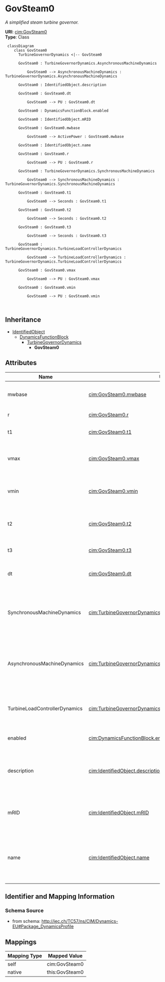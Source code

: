 # GovSteam0


_A simplified steam turbine governor._





**URI**: [cim:GovSteam0](http://iec.ch/TC57/CIM100#GovSteam0)<br />
**Type**: Class




```mermaid
 classDiagram
    class GovSteam0
      TurbineGovernorDynamics <|-- GovSteam0
      
      GovSteam0 : TurbineGovernorDynamics.AsynchronousMachineDynamics
        
          GovSteam0 --> AsynchronousMachineDynamics : TurbineGovernorDynamics.AsynchronousMachineDynamics
        
      GovSteam0 : IdentifiedObject.description
        
      GovSteam0 : GovSteam0.dt
        
          GovSteam0 --> PU : GovSteam0.dt
        
      GovSteam0 : DynamicsFunctionBlock.enabled
        
      GovSteam0 : IdentifiedObject.mRID
        
      GovSteam0 : GovSteam0.mwbase
        
          GovSteam0 --> ActivePower : GovSteam0.mwbase
        
      GovSteam0 : IdentifiedObject.name
        
      GovSteam0 : GovSteam0.r
        
          GovSteam0 --> PU : GovSteam0.r
        
      GovSteam0 : TurbineGovernorDynamics.SynchronousMachineDynamics
        
          GovSteam0 --> SynchronousMachineDynamics : TurbineGovernorDynamics.SynchronousMachineDynamics
        
      GovSteam0 : GovSteam0.t1
        
          GovSteam0 --> Seconds : GovSteam0.t1
        
      GovSteam0 : GovSteam0.t2
        
          GovSteam0 --> Seconds : GovSteam0.t2
        
      GovSteam0 : GovSteam0.t3
        
          GovSteam0 --> Seconds : GovSteam0.t3
        
      GovSteam0 : TurbineGovernorDynamics.TurbineLoadControllerDynamics
        
          GovSteam0 --> TurbineLoadControllerDynamics : TurbineGovernorDynamics.TurbineLoadControllerDynamics
        
      GovSteam0 : GovSteam0.vmax
        
          GovSteam0 --> PU : GovSteam0.vmax
        
      GovSteam0 : GovSteam0.vmin
        
          GovSteam0 --> PU : GovSteam0.vmin
        
      
```





## Inheritance
* [IdentifiedObject](IdentifiedObject.md)
    * [DynamicsFunctionBlock](DynamicsFunctionBlock.md)
        * [TurbineGovernorDynamics](TurbineGovernorDynamics.md)
            * **GovSteam0**



## Attributes


| Name | URI | Cardinality and Range | Description | Inheritance |
| ---  | --- | --- | --- | --- |
| mwbase | [cim:GovSteam0.mwbase](http://iec.ch/TC57/CIM100#GovSteam0.mwbase) | 1..1 <br />  [ActivePower](ActivePower.md)  | Base for power values (<i>MWbase</i>) (&gt; 0) | direct |
| r | [cim:GovSteam0.r](http://iec.ch/TC57/CIM100#GovSteam0.r) | 1..1 <br />  [PU](PU.md)  | Permanent droop (<i>R</i>) | direct |
| t1 | [cim:GovSteam0.t1](http://iec.ch/TC57/CIM100#GovSteam0.t1) | 1..1 <br />  [Seconds](Seconds.md)  | Steam bowl time constant (<i>T1</i>) (&gt; 0) | direct |
| vmax | [cim:GovSteam0.vmax](http://iec.ch/TC57/CIM100#GovSteam0.vmax) | 1..1 <br />  [PU](PU.md)  | Maximum valve position, PU of <i>mwcap</i> (<i>Vmax</i>) (&gt; GovSteam0 | direct |
| vmin | [cim:GovSteam0.vmin](http://iec.ch/TC57/CIM100#GovSteam0.vmin) | 1..1 <br />  [PU](PU.md)  | Minimum valve position, PU of <i>mwcap</i> (<i>Vmin</i>) (&lt; GovSteam0 | direct |
| t2 | [cim:GovSteam0.t2](http://iec.ch/TC57/CIM100#GovSteam0.t2) | 1..1 <br />  [Seconds](Seconds.md)  | Numerator time constant of <i>T2</i>/<i>T3</i> block (<i>T2</i>) (&gt;= 0) | direct |
| t3 | [cim:GovSteam0.t3](http://iec.ch/TC57/CIM100#GovSteam0.t3) | 1..1 <br />  [Seconds](Seconds.md)  | Reheater time constant (<i>T3</i>) (&gt; 0) | direct |
| dt | [cim:GovSteam0.dt](http://iec.ch/TC57/CIM100#GovSteam0.dt) | 1..1 <br />  [PU](PU.md)  | Turbine damping coefficient (<i>Dt</i>) | direct |
| SynchronousMachineDynamics | [cim:TurbineGovernorDynamics.SynchronousMachineDynamics](http://iec.ch/TC57/CIM100#TurbineGovernorDynamics.SynchronousMachineDynamics) | 0..1 <br />  [SynchronousMachineDynamics](SynchronousMachineDynamics.md)  | Synchronous machine model with which this turbine-governor model is associate... | [TurbineGovernorDynamics](TurbineGovernorDynamics.md) |
| AsynchronousMachineDynamics | [cim:TurbineGovernorDynamics.AsynchronousMachineDynamics](http://iec.ch/TC57/CIM100#TurbineGovernorDynamics.AsynchronousMachineDynamics) | 0..1 <br />  [AsynchronousMachineDynamics](AsynchronousMachineDynamics.md)  | Asynchronous machine model with which this turbine-governor model is associat... | [TurbineGovernorDynamics](TurbineGovernorDynamics.md) |
| TurbineLoadControllerDynamics | [cim:TurbineGovernorDynamics.TurbineLoadControllerDynamics](http://iec.ch/TC57/CIM100#TurbineGovernorDynamics.TurbineLoadControllerDynamics) | 0..1 <br />  [TurbineLoadControllerDynamics](TurbineLoadControllerDynamics.md)  | Turbine load controller providing input to this turbine-governor | [TurbineGovernorDynamics](TurbineGovernorDynamics.md) |
| enabled | [cim:DynamicsFunctionBlock.enabled](http://iec.ch/TC57/CIM100#DynamicsFunctionBlock.enabled) | 1..1 <br />  boolean  | Function block used indicator | [DynamicsFunctionBlock](DynamicsFunctionBlock.md) |
| description | [cim:IdentifiedObject.description](http://iec.ch/TC57/CIM100#IdentifiedObject.description) | 0..1 <br />  string  | The description is a free human readable text describing or naming the object | [IdentifiedObject](IdentifiedObject.md) |
| mRID | [cim:IdentifiedObject.mRID](http://iec.ch/TC57/CIM100#IdentifiedObject.mRID) | 1..1 <br />  string  | Master resource identifier issued by a model authority | [IdentifiedObject](IdentifiedObject.md) |
| name | [cim:IdentifiedObject.name](http://iec.ch/TC57/CIM100#IdentifiedObject.name) | 0..1 <br />  string  | The name is any free human readable and possibly non unique text naming the o... | [IdentifiedObject](IdentifiedObject.md) |









## Identifier and Mapping Information







### Schema Source


* from schema: http://iec.ch/TC57/ns/CIM/Dynamics-EU#Package_DynamicsProfile





## Mappings

| Mapping Type | Mapped Value |
| ---  | ---  |
| self | cim:GovSteam0 |
| native | this:GovSteam0 |




